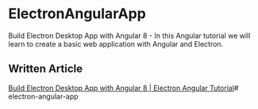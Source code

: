 # ElectronAngularApp

Build Electron Desktop App with Angular 8 - In this Angular tutorial we will learn to create a basic web application with Angular and Electron.

## Written Article
[Build Electron Desktop App with Angular 8 | Electron Angular Tutorial](https://www.positronx.io/build-electron-desktop-app-with-angular-8-electron-angular-tutorial/)# electron-angular-app
